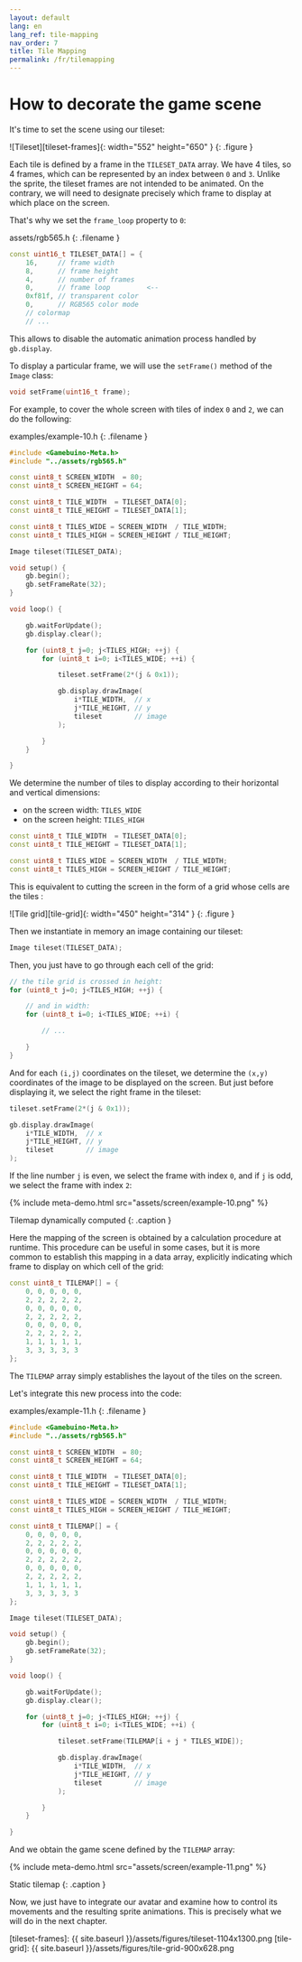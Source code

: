 ```yaml
---
layout: default
lang: en
lang_ref: tile-mapping
nav_order: 7
title: Tile Mapping
permalink: /fr/tilemapping
---
```


# How to decorate the game scene

It's time to set the scene using our tileset:

![Tileset][tileset-frames]{: width="552" height="650" }
{: .figure }

Each tile is defined by a frame in the `TILESET_DATA` array. We have 4 tiles, so 4 frames, which can be represented by an index between `0` and `3`. Unlike the sprite, the tileset frames are not intended to be animated. On the contrary, we will need to designate precisely which frame to display at which place on the screen.

That's why we set the `frame_loop` property to `0`:

assets/rgb565.h
{: .filename }

```cpp
const uint16_t TILESET_DATA[] = {
	16,     // frame width
	8,      // frame height
	4,      // number of frames
	0,      // frame loop         <--
	0xf81f, // transparent color
	0,      // RGB565 color mode
	// colormap
    // ...
```

This allows to disable the automatic animation process handled by `gb.display`.

To display a particular frame, we will use the `setFrame()` method of the `Image` class:

```cpp
void setFrame(uint16_t frame);
```

For example, to cover the whole screen with tiles of index `0` and `2`, we can do the following:

examples/example-10.h
{: .filename }

```cpp
#include <Gamebuino-Meta.h>
#include "../assets/rgb565.h"

const uint8_t SCREEN_WIDTH  = 80;
const uint8_t SCREEN_HEIGHT = 64;

const uint8_t TILE_WIDTH  = TILESET_DATA[0];
const uint8_t TILE_HEIGHT = TILESET_DATA[1];

const uint8_t TILES_WIDE = SCREEN_WIDTH  / TILE_WIDTH;
const uint8_t TILES_HIGH = SCREEN_HEIGHT / TILE_HEIGHT;

Image tileset(TILESET_DATA);

void setup() {
    gb.begin();
    gb.setFrameRate(32);
}

void loop() {

    gb.waitForUpdate();
    gb.display.clear();

    for (uint8_t j=0; j<TILES_HIGH; ++j) {
        for (uint8_t i=0; i<TILES_WIDE; ++i) {

            tileset.setFrame(2*(j & 0x1));

            gb.display.drawImage(
                i*TILE_WIDTH,  // x
                j*TILE_HEIGHT, // y
                tileset        // image
            );

        }
    }

}
```

We determine the number of tiles to display according to their horizontal and vertical dimensions:

- on the screen width: `TILES_WIDE`
- on the screen height: `TILES_HIGH`

```cpp
const uint8_t TILE_WIDTH  = TILESET_DATA[0];
const uint8_t TILE_HEIGHT = TILESET_DATA[1];

const uint8_t TILES_WIDE = SCREEN_WIDTH  / TILE_WIDTH;
const uint8_t TILES_HIGH = SCREEN_HEIGHT / TILE_HEIGHT;
```

This is equivalent to cutting the screen in the form of a grid whose cells are the tiles :

![Tile grid][tile-grid]{: width="450" height="314" }
{: .figure }

Then we instantiate in memory an image containing our tileset:

```cpp
Image tileset(TILESET_DATA);
```

Then, you just have to go through each cell of the grid:

```cpp
// the tile grid is crossed in height:
for (uint8_t j=0; j<TILES_HIGH; ++j) {

    // and in width:
    for (uint8_t i=0; i<TILES_WIDE; ++i) {

        // ...

    }
}
```

And for each `(i,j)` coordinates on the tileset, we determine the `(x,y)` coordinates of the image to be displayed on the screen. But just before displaying it, we select the right frame in the tileset:

```cpp
tileset.setFrame(2*(j & 0x1));

gb.display.drawImage(
    i*TILE_WIDTH,  // x
    j*TILE_HEIGHT, // y
    tileset        // image
);
```

If the line number `j` is even, we select the frame with index `0`, and if `j` is odd, we select the frame with index `2`:

{% include meta-demo.html src="assets/screen/example-10.png" %}

Tilemap dynamically computed
{: .caption }

Here the mapping of the screen is obtained by a calculation procedure at runtime. This procedure can be useful in some cases, but it is more common to establish this mapping in a data array, explicitly indicating which frame to display on which cell of the grid:

```cpp
const uint8_t TILEMAP[] = {
    0, 0, 0, 0, 0,
    2, 2, 2, 2, 2,
    0, 0, 0, 0, 0,
    2, 2, 2, 2, 2,
    0, 0, 0, 0, 0,
    2, 2, 2, 2, 2,
    1, 1, 1, 1, 1,
    3, 3, 3, 3, 3
};
```

The `TILEMAP` array simply establishes the layout of the tiles on the screen.

Let's integrate this new process into the code:

examples/example-11.h
{: .filename }

```cpp
#include <Gamebuino-Meta.h>
#include "../assets/rgb565.h"

const uint8_t SCREEN_WIDTH  = 80;
const uint8_t SCREEN_HEIGHT = 64;

const uint8_t TILE_WIDTH  = TILESET_DATA[0];
const uint8_t TILE_HEIGHT = TILESET_DATA[1];

const uint8_t TILES_WIDE = SCREEN_WIDTH  / TILE_WIDTH;
const uint8_t TILES_HIGH = SCREEN_HEIGHT / TILE_HEIGHT;

const uint8_t TILEMAP[] = {
    0, 0, 0, 0, 0,
    2, 2, 2, 2, 2,
    0, 0, 0, 0, 0,
    2, 2, 2, 2, 2,
    0, 0, 0, 0, 0,
    2, 2, 2, 2, 2,
    1, 1, 1, 1, 1,
    3, 3, 3, 3, 3
};

Image tileset(TILESET_DATA);

void setup() {
    gb.begin();
    gb.setFrameRate(32);
}

void loop() {

    gb.waitForUpdate();
    gb.display.clear();

    for (uint8_t j=0; j<TILES_HIGH; ++j) {
        for (uint8_t i=0; i<TILES_WIDE; ++i) {

            tileset.setFrame(TILEMAP[i + j * TILES_WIDE]);

            gb.display.drawImage(
                i*TILE_WIDTH,  // x
                j*TILE_HEIGHT, // y
                tileset        // image
            );

        }
    }

}
```

And we obtain the game scene defined by the `TILEMAP` array:

{% include meta-demo.html src="assets/screen/example-11.png" %}

Static tilemap
{: .caption }

Now, we just have to integrate our avatar and examine how to control its movements and the resulting sprite animations. This is precisely what we will do in the next chapter.  <i class="far fa-smile-wink"></i>



[tileset-frames]: {{ site.baseurl }}/assets/figures/tileset-1104x1300.png
[tile-grid]:      {{ site.baseurl }}/assets/figures/tile-grid-900x628.png